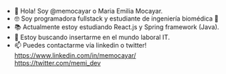 - 👋 Hola! Soy @memocayar o Maria Emilia Mocayar.
- 🤓 Soy programadora fullstack y estudiante de ingeniería biomédica 🦾
- 📚 Actualmente estoy estudiando React.js y Spring framework (Java).
- 🧐 Estoy buscando insertarme en el mundo laboral IT.
- 📫 Puedes contactarme vía linkedin o twitter! 
      <br> https://www.linkedin.com/in/memocayar/ 
      <br> https://twitter.com/memi_dev

<!---
memocayar/memocayar is a ✨ special ✨ repository because its `README.md` (this file) appears on your GitHub profile.
You can click the Preview link to take a look at your changes.


- 👀 I’m interested in ...
- 🌱 I’m currently learning ...
- 💞️ I’m looking to collaborate on ...
- 📫 How to reach me ...
--->
